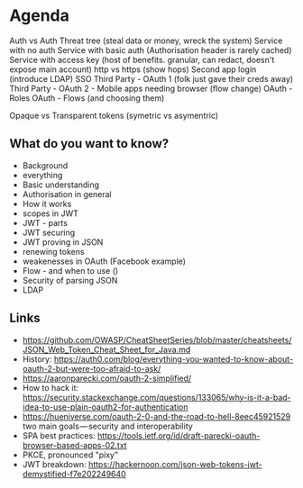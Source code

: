 # Agenda

Auth vs Auth
Threat tree (steal data or money, wreck the system)
Service with no auth
Service with basic auth (Authorisation header is rarely cached)
Service with access key (host of benefits. granular, can redact, doesn't expose main account)
http vs https (show hops)
Second app login (introduce LDAP)
SSO
Third Party - OAuth 1 (folk just gave their creds away)
Third Party - OAuth 2 - Mobile apps needing browser (flow change)
OAuth - Roles
OAuth - Flows (and choosing them)

Opaque vs Transparent tokens (symetric vs asymentric)

## What do you want to know?

* Background
* everything
* Basic understanding
* Authorisation in general
* How it works
* scopes in JWT
* JWT - parts 
* JWT securing
* JWT proving in JSON
* renewing tokens
* weakenesses in OAuth (Facebook example)
* Flow - and when to use ()
* Security of parsing JSON
* LDAP

## Links

* https://github.com/OWASP/CheatSheetSeries/blob/master/cheatsheets/JSON_Web_Token_Cheat_Sheet_for_Java.md
* History: https://auth0.com/blog/everything-you-wanted-to-know-about-oauth-2-but-were-too-afraid-to-ask/
* https://aaronparecki.com/oauth-2-simplified/
* How to hack it: https://security.stackexchange.com/questions/133065/why-is-it-a-bad-idea-to-use-plain-oauth2-for-authentication
* https://hueniverse.com/oauth-2-0-and-the-road-to-hell-8eec45921529 two main goals — security and interoperability
* SPA best practices: https://tools.ietf.org/id/draft-parecki-oauth-browser-based-apps-02.txt
* PKCE, pronounced "pixy"
* JWT breakdown: https://hackernoon.com/json-web-tokens-jwt-demystified-f7e202249640
